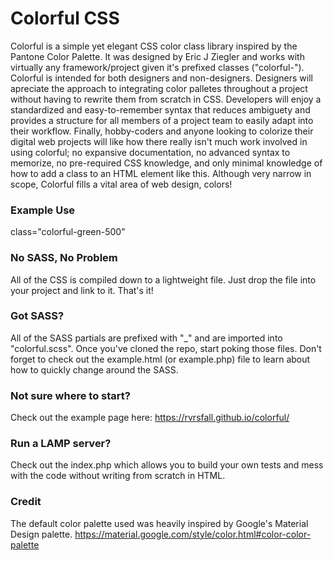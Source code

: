 # Colorful CSS
Colorful is a simple yet elegant CSS color class library inspired by the Pantone Color Palette. It was designed by Eric J Ziegler and works with virtually any framework/project given it's prefixed classes ("colorful-"). 
Colorful is intended for both designers and non-designers. Designers will apreciate the approach to integrating color palletes throughout a project without having to rewrite them from scratch in CSS. Developers will enjoy a standardized and easy-to-remember syntax that reduces ambiguety and provides a structure for all members of a project team to easily adapt into their workflow. Finally, hobby-coders and anyone looking to colorize their digital web projects will like how there really isn't much work involved in using colorful; no expansive documentation, no advanced syntax to memorize, no pre-required CSS knowledge, and only minimal knowledge of how to add a class to an HTML element like this. Although very narrow in scope, Colorful fills a vital area of web design, colors!

### Example Use
class="colorful-green-500"

### No SASS, No Problem
All of the CSS is compiled down to a lightweight file. Just drop the file into your project and link to it. That's it!

### Got SASS?
All of the SASS partials are prefixed with "_" and are imported into "colorful.scss". Once you've cloned the repo, start poking those files. Don't forget to check out the example.html (or example.php) file to learn about how to quickly change around the SASS.

### Not sure where to start?
Check out the example page here:
https://rvrsfall.github.io/colorful/

### Run a LAMP server?
Check out the index.php which allows you to build your own tests and mess with the code without writing from scratch in HTML. 

### Credit
The default color palette used was heavily inspired by Google's Material Design palette.
https://material.google.com/style/color.html#color-color-palette
